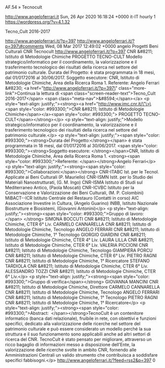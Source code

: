 AF.54 » Tecnocult

http://www.angeloferrari.it Sun, 26 Apr 2020 16:18:24 +0000 it-IT hourly 1 https://wordpress.org/?v=4.1.32

Tecno\_Cult 2016-2017

http://www.angeloferrari.it/?p=397 http://www.angeloferrari.it/?p=397\#comments Wed, 08 Mar 2017 12:49:02 +0000 angelo Progetti Beni Culturali CNR Tecnocult http://www.angeloferrari.it/?p=397 CNR &\#8211; Istituto di Metodologie Chimiche PROGETTO TECNO-CULT Modello strategico/informatico per il coordinamento, la valorizzazione e il trasferimento tecnologico dei risultati della ricerca nel settore del patrimonio culturale. Durata del Progetto: è stata programmata in 18 mesi, dal 01/0172016 al 30/06/2017. Soggetto esecutore: CNR, Istituto di Metodologie Chimiche, Area della Ricerca Roma 1. Referente: Angelo Ferrari &\#8230; \<a href=\"http://www.angeloferrari.it/?p=397\" class=\"more-link\"\>Continua la lettura di \<span class=\"screen-reader-text\"\>Tecno\_Cult 2016-2017\</span\> \<span class=\"meta-nav\"\>&\#8594;\</span\>\</a\> \<p style=\"text-align: justify;\"\>\<strong\>\<a href=\"http://www.imc.cnr.it/\"\>\<span style=\"color: \#993300;\"\>CNR &\#8211; Istituto di Metodologie Chimiche\</span\>\</a\>\<span style=\"color: \#993300;\"\> PROGETTO TECNO-CULT\</span\>\</strong\>\</p\> \<p style=\"text-align: justify;\"\>Modello strategico/informatico per il coordinamento, la valorizzazione e il trasferimento tecnologico dei risultati della ricerca nel settore del patrimonio culturale.\</p\> \<p style=\"text-align: justify;\"\>\<span style=\"color: \#993300;\"\>\<strong\>Durata del Progetto:\</strong\>\</span\> è stata programmata in 18 mesi, dal 01/0172016 al 30/06/2017. \<span style=\"color: \#993300;\"\>\<strong\>Soggetto esecutore: \</strong\>\</span\>CNR, Istituto di Metodologie Chimiche, Area della Ricerca Roma 1. \<strong\>\<span style=\"color: \#993300;\"\>Referente: \</span\>\</strong\>Angelo Ferrari\</p\> \<p style=\"text-align: justify;\"\>\<strong\>\<span style=\"color: \#993300;\"\>Collaborazioni:\</span\>\</strong\> CNR-ITABC Ist. per le Tecnol. Applicate ai Beni Culturali (P. Mauriello) CNR-ISMN Istit. per lo Studio dei Materiali Nanostrutturati, (G. M. Ingo) CNR-ISMA Istituto di Studi sul Mediterraneo Antico, (Paola Moscati) CNR-ICVBC Istituto per la Conservazione e Valorizzazione dei Beni Culturali, (M. P. Colombini) MiBACT--ICR Istituto Centrale del Restauro (Contatti in corso) AIC Associazione Investire in Cultura, (Angelo Guarino) INBB, Istituto Nazionale Biostrutture e Biosistemi, (Giovanni Antonini)\</p\> \<p style=\"text-align: justify;\"\>\<strong\>\<span style=\"color: \#993300;\"\>Gruppo di lavoro:\</span\> \</strong\> SIMONA BOCCUTI CNR &\#8211; Istituto di Metodologie Chimiche, CTER 6° Liv. CARMELO CANNARELLA CNR &\#8211; Istituto di Metodologie Chimiche, Tecnologo ANGELO FERRARI CNR &\#8211; Istituto di Metodologie Chimiche, 1° Tecnologo GIORGIO GIARDINI CNR &\#8211; Istituto di Metodologie Chimiche, CTER 4° Liv. LAURA LILLA CNR &\#8211; Istituto di Metodologie Chimiche, CTER 6° Liv. VALERIA PICCIONI CNR &\#8211; Istituto di Metodologie Chimiche, Tecnologo GIAMPIERA PORCU CNR &\#8211; Istituto di Metodologie Chimiche, CTER 6° Liv. PIETRO RAGNI CNR &\#8211; Istituto di Metodologie Chimiche, 1° Ricercatore STEFANO TARDIOLA CNR &\#8211; Istituto di Metodologie Chimiche, CTER 6° Liv. ALESSANDRO TOZZI CNR &\#8211; Istituto di Metodologie Chimiche, CTER 6° Liv.\</p\> \<p style=\"text-align: justify;\"\>\<strong\>\<span style=\"color: \#993300;\"\>Gruppo di verifica\</span\>\</strong\> GIOVANNA MANCINI CNR &\#8211; Istituto di Metodologie Chimiche, Direttore CARMELO CANNARELLA CNR &\#8211; Istituto di Metodologie Chimiche, Tecnologo ANGELO FERRARI CNR &\#8211; Istituto di Metodologie Chimiche, 1° Tecnologo PIETRO RAGNI CNR &\#8211; Istituto di Metodologie Chimiche, 1° Ricercatore\</p\> \<p style=\"text-align: justify;\"\>\<strong\>\<span style=\"color: \#993300;\"\>Abstract:  \</span\>\</strong\>TecnoCult è un contenitore informatico (banca dati relazionale), fruibile in rete, con obiettivi e funzioni specifici, dedicato alla valorizzazione delle ricerche nel settore del patrimonio culturale e può essere considerato un modello perché la sua struttura e il suo funzionamento sono applicabili anche ad altri settori di ricerca del CNR. TecnoCult è stato pensato per migliorare, attraverso un ricco bagaglio di informazioni messo a disposizione dell'Ente, la valorizzazione delle ricerche svolte in ambito CNR, fornendo alle Amministrazioni Centrali un valido strumento che contribuisca a soddisfare specifici fabbisogni.\</p\> http://www.angeloferrari.it/?feed=rss2&p=397 0
